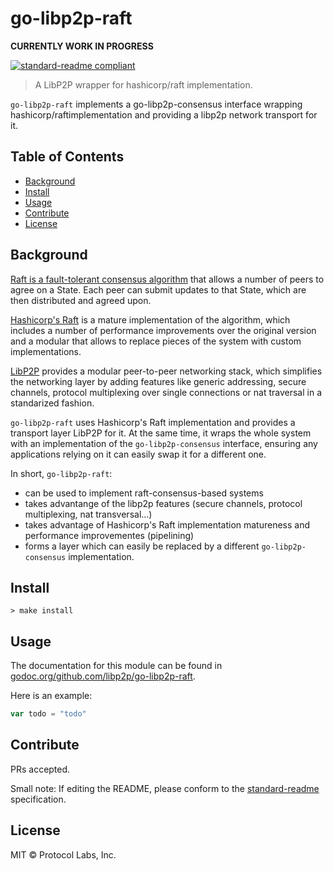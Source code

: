 # go-libp2p-raft

**CURRENTLY WORK IN PROGRESS**


[![standard-readme compliant](https://img.shields.io/badge/standard--readme-OK-green.svg?style=flat-square)](https://github.com/RichardLitt/standard-readme)

> A LibP2P wrapper for hashicorp/raft implementation.

`go-libp2p-raft` implements a go-libp2p-consensus interface wrapping hashicorp/raftimplementation and providing a libp2p network transport for it.

## Table of Contents

- [Background](#background)
- [Install](#install)
- [Usage](#usage)
- [Contribute](#contribute)
- [License](#license)

## Background

[Raft is a fault-tolerant consensus algorithm](https://raft.github.io/) that allows a number of peers to agree on a State. Each peer can submit updates to that State, which are then distributed and agreed upon.

[Hashicorp's Raft](https://github.com/hashicorp/raft) is a mature implementation of the algorithm, which includes a number of performance improvements over the original version and a modular that allows to replace pieces of the system with custom implementations.

[LibP2P](https://github.com/libp2p) provides a modular peer-to-peer networking stack, which simplifies the networking layer by adding features like generic addressing, secure channels, protocol multiplexing over single connections or nat traversal in a standarized fashion.

`go-libp2p-raft` uses Hashicorp's Raft implementation and provides a transport layer LibP2P for it. At the same time, it wraps the whole system with an implementation of the `go-libp2p-consensus` interface, ensuring any applications relying on it can easily swap it for a different one.

In short, `go-libp2p-raft`:

  * can be used to implement raft-consensus-based systems
  * takes advantange of the libp2p features (secure channels, protocol multiplexing, nat transversal...)
  * takes advantage of Hashicorp's Raft implementation matureness and performance improvementes (pipelining)
  * forms a layer which can easily be replaced by a different `go-libp2p-consensus` implementation.


## Install

```
> make install
```

## Usage

The documentation for this module can be found in [godoc.org/github.com/libp2p/go-libp2p-raft](https://godoc.org/github.com/libp2p/go-libp2p-raft).

Here is an example:

```go
var todo = "todo"
```

## Contribute

PRs accepted.

Small note: If editing the README, please conform to the [standard-readme](https://github.com/RichardLitt/standard-readme) specification.

## License

MIT © Protocol Labs, Inc.
